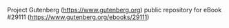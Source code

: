 Project Gutenberg (https://www.gutenberg.org) public repository for eBook #29111 (https://www.gutenberg.org/ebooks/29111)
